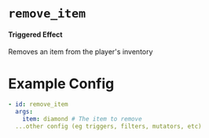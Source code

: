 # `remove_item`
#### Triggered Effect

Removes an item from the player's inventory

# Example Config
```yaml
- id: remove_item
  args:
    item: diamond # The item to remove
  ...other config (eg triggers, filters, mutators, etc)
```
